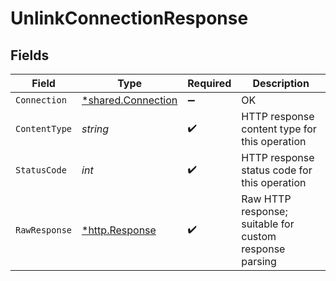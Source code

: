 # UnlinkConnectionResponse


## Fields

| Field                                                          | Type                                                           | Required                                                       | Description                                                    |
| -------------------------------------------------------------- | -------------------------------------------------------------- | -------------------------------------------------------------- | -------------------------------------------------------------- |
| `Connection`                                                   | [*shared.Connection](../../../pkg/models/shared/connection.md) | :heavy_minus_sign:                                             | OK                                                             |
| `ContentType`                                                  | *string*                                                       | :heavy_check_mark:                                             | HTTP response content type for this operation                  |
| `StatusCode`                                                   | *int*                                                          | :heavy_check_mark:                                             | HTTP response status code for this operation                   |
| `RawResponse`                                                  | [*http.Response](https://pkg.go.dev/net/http#Response)         | :heavy_check_mark:                                             | Raw HTTP response; suitable for custom response parsing        |